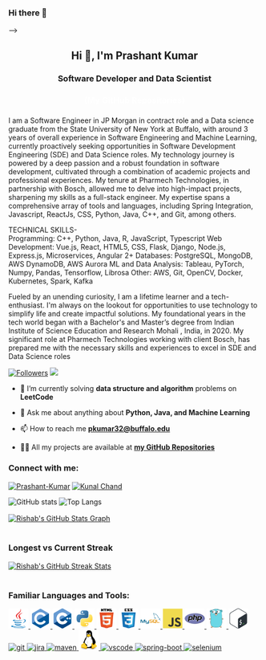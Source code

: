 ### Hi there 👋


-->

<h2 align="center">Hi 👋, I'm Prashant Kumar</h2>
<h3 align="center">Software Developer and Data Scientist </h3>
<h3 align="center"><a href="https://github.com/prashantkumaromar?tab=repositories" style="text-decoration:none;color:white">(My GitHub Repositories)</a></h3>

<h3 align="center"></h3>





I am a Software Engineer in JP Morgan in contract role and a Data science graduate from the State University of New York at Buffalo, with around 3 years of overall experience in Software Engineering and Machine Learning, currently proactively seeking opportunities in Software Development Engineering (SDE) and Data Science roles. My technology journey is powered by a deep passion and a robust foundation in software development, cultivated through a combination of academic projects and professional experiences. My tenure at Pharmech Technologies, in partnership with Bosch, allowed me to delve into high-impact projects, sharpening my skills as a full-stack engineer. My expertise spans a comprehensive array of tools and languages, including Spring Integration, Javascript, ReactJs, CSS, Python, Java, C++, and Git, among others.


TECHNICAL SKILLS-  
Programming:    		C++, Python, Java,  R, JavaScript, Typescript
Web Development: 		Vue.js,  React, HTML5, CSS, Flask, Django, Node.js, Express.js, Microservices, Angular 2+
Databases:   			PostgreSQL, MongoDB, AWS DynamoDB, AWS Aurora
ML and Data Analysis: 		Tableau, PyTorch, Numpy, Pandas, Tensorflow,  Librosa
Other: 				AWS, Git, OpenCV, Docker, Kubernetes, Spark, Kafka

Fueled by an unending curiosity, I am a lifetime learner and a tech-enthusiast. I'm always on the lookout for opportunities to use technology to simplify life and create impactful solutions. My foundational years in the tech world began with a Bachelor's and Master’s degree from Indian Institute of Science Education and Research Mohali
, India, in 2020. My significant role at Pharmech Technologies working with client Bosch, has prepared me with the necessary skills and experiences to excel in SDE and Data Science roles











[![Followers](https://img.shields.io/github/followers/prashantkumaromar?style=social)]()
![](https://visitor-badge.laobi.icu/badge?page_id=prashantkumaromar.CharalambosIoannou)


- 🌱 I’m currently solving **data structure and algorithm** problems on **LeetCode**

- 💬 Ask me about anything about **Python, Java, and Machine Learning** 

- 📫 How to reach me **pkumar32@buffalo.edu**

- 👨‍💻 All my projects are available at [**my GitHub Repositories**](https://github.com/prashantkumaromar?tab=repositories)

<h3 align="left">Connect with me:</h3>
<p align="left">
<a href="https://linkedin.com/in/prashant-kumar-0124ba155/" target="blank"><img align="center" src="https://raw.githubusercontent.com/rahuldkjain/github-profile-readme-generator/master/src/images/icons/Social/linked-in-alt.svg" alt="Prashant-Kumar" height="30" width="40" /></a>
<a href="mailto: pkumar32@buffalo.edu" target="blank">
    <img align="center" src="https://upload.wikimedia.org/wikipedia/commons/thumb/7/7e/Gmail_icon_%282020%29.svg/320px-Gmail_icon_%282020%29.svg.png" alt="Kunal Chand" height="30" width="40" />
</a>

    
</p>





<p align="center">

<a>![GitHub stats](https://github-readme-stats.vercel.app/api?username=prashantkumaromar&show_icons=true&theme=tokyonight) </a>
<a> ![Top Langs](https://github-readme-stats.vercel.app/api/top-langs/?username=prashantkumaromar&theme=tokyonight) </a>

</p>


<a href="https://github.com/prashantkumaromar/prashantkumaromar">
  <img align="center" src="https://github-profile-summary-cards.vercel.app/api/cards/profile-details?username=prashantkumaromar&theme=gruvbox&hide_border=true)](https://github.com/prashantkumaromar" alt="Rishab's GitHub Stats Graph"/>
</a>
<br><br>
<h3>Longest vs Current Streak </h3>
<a href="https://github.com/prashantkumaromar/prashantkumaromar">
  <img align="center" src="https://github-readme-streak-stats.herokuapp.com/?user=prashantkumaromar&theme=gruvbox" alt="Rishab's GitHub Streak Stats"/>
</a>
<br><br>
<!-- <a href="https://github.com/prashantkumaromar/prashantkumaromar">
  <img align="center" src="https://activity-graph.herokuapp.com/graph?username=prashantkumaromar&theme=gruvbox&hide_border=true&custom_title=Contribution%20Graph" alt="Rishab's GitHub Contributions Graph"/>
</a> -->
</div>





<h3 align="left">Familiar Languages and Tools:</h3>
<p align="left"> 
   <a href="https://www.java.com" target="_blank" rel="noreferrer"> <img src="https://raw.githubusercontent.com/devicons/devicon/master/icons/java/java-original.svg" alt="java" width="40" height="40"/> </a>
    <a href="https://en.wikipedia.org/wiki/C_(programming_language)" target="_blank" rel="noreferrer"> <img src="https://raw.githubusercontent.com/devicons/devicon/master/icons/c/c-original.svg" alt="c" width="40" height="40"/> </a> 
    <a href="https://en.wikipedia.org/wiki/C%2B%2B" target="_blank" rel="noreferrer"> <img src="https://raw.githubusercontent.com/devicons/devicon/master/icons/cplusplus/cplusplus-original.svg" alt="cplusplus" width="40" height="40"/> </a> 
    <a href="https://www.python.org" target="_blank" rel="noreferrer"> <img src="https://raw.githubusercontent.com/devicons/devicon/master/icons/python/python-original.svg" alt="python" width="40" height="40"/> </a> 
    <a href="https://www.w3schools.com/html/" target="_blank" rel="noreferrer"> <img src="https://raw.githubusercontent.com/devicons/devicon/master/icons/html5/html5-original-wordmark.svg" alt="html5" width="40" height="40"/> </a> 
    <a href="https://www.w3schools.com/css/" target="_blank" rel="noreferrer"> <img src="https://raw.githubusercontent.com/devicons/devicon/master/icons/css3/css3-original-wordmark.svg" alt="css3" width="40" height="40"/> </a> 
    <a href="https://www.w3schools.com/sql/" target="_blank" rel="noreferrer"> <img src="https://raw.githubusercontent.com/devicons/devicon/master/icons/mysql/mysql-original-wordmark.svg" alt="sql" width="40" height="40"/> </a> 
    <a href="https://developer.mozilla.org/en-US/docs/Web/JavaScript" target="_blank" rel="noreferrer"> <img src="https://raw.githubusercontent.com/devicons/devicon/master/icons/javascript/javascript-original.svg" alt="javascript" width="40" height="40"/> </a> 
    <a href="https://www.php.net/" target="_blank" rel="noreferrer"> <img src="https://raw.githubusercontent.com/devicons/devicon/master/icons/php/php-original.svg" alt="php" width="40" height="40"/> </a> 
    <a href="https://golang.org/" target="_blank" rel="noreferrer"> <img src="https://raw.githubusercontent.com/devicons/devicon/master/icons/go/go-original.svg" alt="go" width="40" height="40"/> </a> 
    <a href="https://www.gnu.org/software/bash/" target="_blank" rel="noreferrer"> <img src="https://raw.githubusercontent.com/devicons/devicon/master/icons/bash/bash-original.svg" alt="shell" width="40" height="40"/> </a> 
    <a href="https://git-scm.com/" target="_blank" rel="noreferrer"> <img src="https://www.vectorlogo.zone/logos/git-scm/git-scm-icon.svg" alt="git" width="40" height="40"/> </a> 
    <a href="https://www.atlassian.com/software/jira" target="_blank" rel="noreferrer"> <img src="https://www.vectorlogo.zone/logos/atlassian_jira/atlassian_jira-icon.svg" alt="jira" width="40" height="40"/> </a> 
    <a href="https://maven.apache.org/" target="_blank" rel="noreferrer"> <img src="https://www.vectorlogo.zone/logos/apache/apache-icon.svg" alt="maven" width="40" height="40"/> </a> 
    <a href="https://www.linux.org/" target="_blank" rel="noreferrer"> <img src="https://raw.githubusercontent.com/devicons/devicon/master/icons/linux/linux-original.svg" alt="linux" width="40" height="40"/> </a> 
    <a href="https://code.visualstudio.com/" target="_blank" rel="noreferrer"> <img src="https://www.vectorlogo.zone/logos/visualstudio_code/visualstudio_code-icon.svg" alt="vscode" width="40" height="40"/> </a> 
    <a href="https://spring.io/projects/spring-boot" target="_blank" rel="noreferrer"> <img src="https://www.vectorlogo.zone/logos/springio/springio-icon.svg" alt="spring-boot" width="40" height="40"/> </a> 
    <a href="https://www.selenium.dev" target="_blank" rel="noreferrer"> <img src="https://raw.githubusercontent.com/detain/svg-logos/780f25886640cef088af994181646db2f6b1a3f8/svg/selenium-logo.svg" alt="selenium" width="40" height="40"/> </a>
</p>
